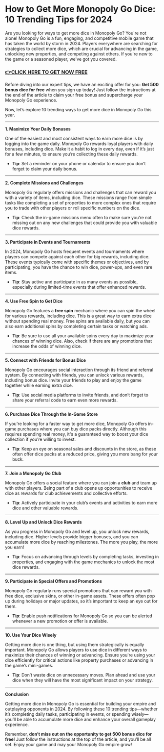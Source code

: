 # How to Get More Monopoly Go Dice: 10 Trending Tips for 2024

Are you looking for ways to get more dice in Monopoly Go? You're not alone! Monopoly Go is a fun, engaging, and competitive mobile game that has taken the world by storm in 2024. Players everywhere are searching for strategies to collect more dice, which are crucial for advancing in the game, unlocking new properties, and competing against others. If you're new to the game or a seasoned player, we've got you covered.

### [👉CLICK HERE TO GET NOW FREE](https://freeforyou.xyz/monopoly/go/)

Before diving into our expert tips, we have an exciting offer for you: **Get 500 bonus dice for free** when you sign up today! Just follow the instructions at the end of the article to claim your free bonus and supercharge your Monopoly Go experience.

Now, let’s explore 10 trending ways to get more dice in Monopoly Go this year.

---

**1. Maximize Your Daily Bonuses**

One of the easiest and most consistent ways to earn more dice is by logging into the game daily. Monopoly Go rewards loyal players with daily bonuses, including dice. Make it a habit to log in every day, even if it’s just for a few minutes, to ensure you’re collecting these daily rewards.

- **Tip**: Set a reminder on your phone or calendar to ensure you don’t forget to claim your daily bonus.

---

**2. Complete Missions and Challenges**

Monopoly Go regularly offers missions and challenges that can reward you with a variety of items, including dice. These missions range from simple tasks like completing a set of properties to more complex ones that require you to trade with other players or roll specific numbers on the dice.

- **Tip**: Check the in-game missions menu often to make sure you’re not missing out on any new challenges that could provide you with valuable dice rewards.

---

**3. Participate in Events and Tournaments**

In 2024, Monopoly Go hosts frequent events and tournaments where players can compete against each other for big rewards, including dice. These events typically come with specific themes or objectives, and by participating, you have the chance to win dice, power-ups, and even rare items.

- **Tip**: Stay active and participate in as many events as possible, especially during limited-time events that offer enhanced rewards.

---

**4. Use Free Spin to Get Dice**

Monopoly Go features a **free spin** mechanic where you can spin the wheel for various rewards, including dice. This is a great way to earn extra dice without spending real money. Free spins are available daily, but you can also earn additional spins by completing certain tasks or watching ads.

- **Tip**: Be sure to use all your available spins every day to maximize your chances of winning dice. Also, check if there are any promotions that increase the odds of winning dice.

---

**5. Connect with Friends for Bonus Dice**

Monopoly Go encourages social interaction through its friend and referral system. By connecting with friends, you can unlock various rewards, including bonus dice. Invite your friends to play and enjoy the game together while earning extra dice.

- **Tip**: Use social media platforms to invite friends, and don’t forget to share your referral code to earn even more rewards.

---

**6. Purchase Dice Through the In-Game Store**

If you're looking for a faster way to get more dice, Monopoly Go offers in-game purchases where you can buy dice packs directly. Although this requires spending real money, it's a guaranteed way to boost your dice collection if you’re willing to invest.

- **Tip**: Keep an eye on seasonal sales and discounts in the store, as these often offer dice packs at a reduced price, giving you more bang for your buck.

---

**7. Join a Monopoly Go Club**

Monopoly Go offers a social feature where you can join a **club** and team up with other players. Being part of a club opens up opportunities to receive dice as rewards for club achievements and collective efforts.

- **Tip**: Actively participate in your club’s events and activities to earn more dice and other valuable rewards.

---

**8. Level Up and Unlock Dice Rewards**

As you progress in Monopoly Go and level up, you unlock new rewards, including dice. Higher levels provide bigger bonuses, and you can accumulate more dice by reaching milestones. The more you play, the more you earn!

- **Tip**: Focus on advancing through levels by completing tasks, investing in properties, and engaging with the game mechanics to unlock the most dice rewards.

---

**9. Participate in Special Offers and Promotions**

Monopoly Go regularly runs special promotions that can reward you with free dice, exclusive skins, or other in-game assets. These offers often pop up during holidays or major updates, so it’s important to keep an eye out for them.

- **Tip**: Enable push notifications for Monopoly Go so you can be alerted whenever a new promotion or offer is available.

---

**10. Use Your Dice Wisely**

Getting more dice is one thing, but using them strategically is equally important. Monopoly Go allows players to use dice in different ways to maximize their chances of winning or advancing. Ensure you're using your dice efficiently for critical actions like property purchases or advancing in the game’s mini-games.

- **Tip**: Don’t waste dice on unnecessary moves. Plan ahead and use your dice when they will have the most significant impact on your strategy.

---

**Conclusion**

Getting more dice in Monopoly Go is essential for building your empire and outplaying opponents in 2024. By following these 10 trending tips—whether it’s completing daily tasks, participating in events, or spending wisely—you’ll be able to accumulate more dice and enhance your overall gameplay experience.

Remember, **don’t miss out on the opportunity to get 500 bonus dice for free**! Just follow the instructions at the top of the article, and you’ll be all set. Enjoy your game and may your Monopoly Go empire grow!

